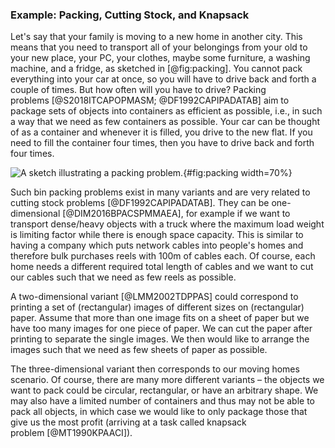 ### Example: Packing, Cutting Stock, and Knapsack

Let's say that your family is moving to a new home in another city.
This means that you need to transport all of your belongings from your old to your new place, your PC, your clothes, maybe some furniture, a washing machine, and a fridge, as sketched in [@fig:packing].
You cannot pack everything into your car at once, so you will have to drive back and forth a couple of times.
But how often will you have to drive?
Packing problems&nbsp;[@S2018ITCAPOPMASM; @DF1992CAPIPADATAB] aim to package sets of objects into containers as efficient as possible, i.e., in such a way that we need as few containers as possible.
Your car can be thought of as a container and whenever it is filled, you drive to the new flat.
If you need to fill the container four times, then you have to drive back and forth four times.

![A sketch illustrating a packing problem.](\relative.path{packing.svgz}){#fig:packing width=70%}

Such bin packing problems exist in many variants and are very related to cutting stock problems&nbsp;[@DF1992CAPIPADATAB].
They can be one-dimensional&nbsp;[@DIM2016BPACSPMMAEA], for example if we want to transport dense/heavy objects with a truck where the maximum load weight is limiting factor while there is enough space capacity.
This is similar to having a company which puts network cables into people's homes and therefore bulk purchases reels with 100m of cables each.
Of course, each home needs a different required total length of cables and we want to cut our cables such that we need as few reels as possible.

A two-dimensional variant&nbsp;[@LMM2002TDPPAS] could correspond to printing a set of (rectangular) images of different sizes on (rectangular) paper.
Assume that more than one image fits on a sheet of paper but we have too many images for one piece of paper.
We can cut the paper after printing to separate the single images.
We then would like to arrange the images such that we need as few sheets of paper as possible.

The three-dimensional variant then corresponds to our moving homes scenario.
Of course, there are many more different variants &ndash; the objects we want to pack could be circular, rectangular, or have an arbitrary shape.
We may also have a limited number of containers and thus may not be able to pack all objects, in which case we would like to only package those that give us the most profit (arriving at a task called knapsack problem&nbsp;[@MT1990KPAACI]).
